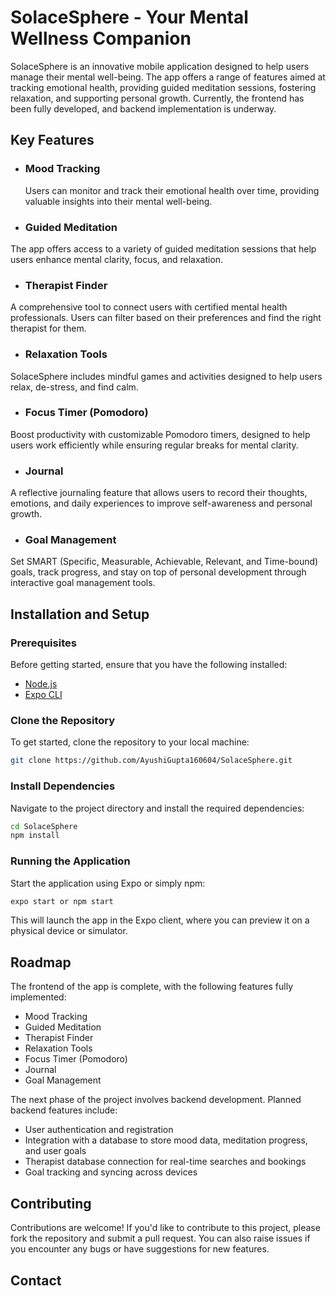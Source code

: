 # SolaceSphere - Your Mental Wellness Companion

SolaceSphere is an innovative mobile application designed to help users manage their mental well-being. The app offers a range of features aimed at tracking emotional health, providing guided meditation sessions, fostering relaxation, and supporting personal growth. Currently, the frontend has been fully developed, and backend implementation is underway.

## Key Features

- ### Mood Tracking
  Users can monitor and track their emotional health over time, providing valuable insights into their mental well-being.

- ### Guided Meditation
The app offers access to a variety of guided meditation sessions that help users enhance mental clarity, focus, and relaxation.

- ### Therapist Finder
A comprehensive tool to connect users with certified mental health professionals. Users can filter based on their preferences and find the right therapist for them.

- ### Relaxation Tools
SolaceSphere includes mindful games and activities designed to help users relax, de-stress, and find calm.

- ### Focus Timer (Pomodoro)
Boost productivity with customizable Pomodoro timers, designed to help users work efficiently while ensuring regular breaks for mental clarity.

- ### Journal
A reflective journaling feature that allows users to record their thoughts, emotions, and daily experiences to improve self-awareness and personal growth.

- ### Goal Management
Set SMART (Specific, Measurable, Achievable, Relevant, and Time-bound) goals, track progress, and stay on top of personal development through interactive goal management tools.

## Installation and Setup

### Prerequisites
Before getting started, ensure that you have the following installed:

- [Node.js](https://nodejs.org/)
- [Expo CLI](https://docs.expo.dev/get-started/installation/)

### Clone the Repository

To get started, clone the repository to your local machine:

```bash
git clone https://github.com/AyushiGupta160604/SolaceSphere.git
```

### Install Dependencies

Navigate to the project directory and install the required dependencies:

```bash
cd SolaceSphere
npm install
```

### Running the Application

Start the application using Expo or simply npm:

```bash
expo start or npm start
```

This will launch the app in the Expo client, where you can preview it on a physical device or simulator.

## Roadmap
The frontend of the app is complete, with the following features fully implemented:
- Mood Tracking
- Guided Meditation
- Therapist Finder
- Relaxation Tools
- Focus Timer (Pomodoro)
- Journal
- Goal Management

The next phase of the project involves backend development. Planned backend features include:
- User authentication and registration
- Integration with a database to store mood data, meditation progress, and user goals
- Therapist database connection for real-time searches and bookings
- Goal tracking and syncing across devices

## Contributing
Contributions are welcome! If you'd like to contribute to this project, please fork the repository and submit a pull request. You can also raise issues if you encounter any bugs or have suggestions for new features.

## Contact
